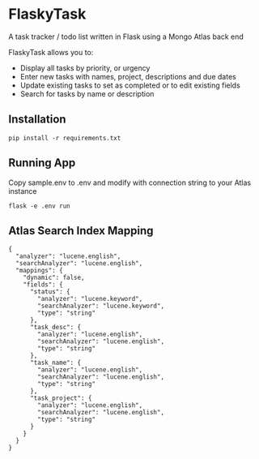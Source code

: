 # FlaskyTask
A task tracker / todo list written in Flask using a Mongo Atlas back end

FlaskyTask allows you to:

* Display all tasks by priority, or urgency
* Enter new tasks with names, project, descriptions and due dates
* Update existing tasks to set as completed or to edit existing fields
* Search for tasks by name or description

## Installation

```pip install -r requirements.txt```

## Running App

Copy sample.env to .env and modify with connection string to your Atlas instance

```flask -e .env run```


## Atlas Search Index Mapping

```
{
  "analyzer": "lucene.english",
  "searchAnalyzer": "lucene.english",
  "mappings": {
    "dynamic": false,
    "fields": {
      "status": {
        "analyzer": "lucene.keyword",
        "searchAnalyzer": "lucene.keyword",
        "type": "string"
      },
      "task_desc": {
        "analyzer": "lucene.english",
        "searchAnalyzer": "lucene.english",
        "type": "string"
      },
      "task_name": {
        "analyzer": "lucene.english",
        "searchAnalyzer": "lucene.english",
        "type": "string"
      },
      "task_project": {
        "analyzer": "lucene.english",
        "searchAnalyzer": "lucene.english",
        "type": "string"
      }
    }
  }
}
```

